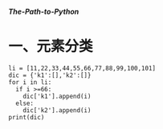 ***The-Path-to-Python***

# 一、元素分类
    li = [11,22,33,44,55,66,77,88,99,100,101]
    dic = {'k1':[],'k2':[]}
    for i in li:
      if i >=66:
        dic['k1'].append(i)
      else:
        dic['k2'].append(i)
    print(dic)
